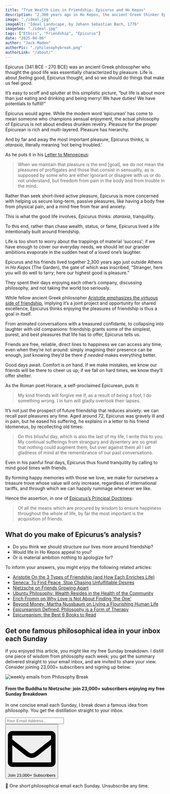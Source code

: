 ```yaml
---
title: "True Wealth Lies in Friendship: Epicurus and Ho Kepos"
description: "2,300 years ago in Ho Kepos, the ancient Greek thinker Epicurus and his friends renounced the trappings of ‘ambition’ to spend their days enjoying one another’s company and discussing philosophy…"
image: "./ideal.jpg"
imageAlt: "Ideal Landscape, by Johann Sebastian Bach, 1776"
imageSeo: "./ideal.jpg"
tags: ["Ethics", "Friendship", "Epicurus"]
date: "2025-04-06"
author: "Jack Maden"
authorPic: "./philosophybreak.png"
authorLink: "/about/"
---
```


<span class="big-letter">E</span>picurus (341 BCE - 270 BCE) was an ancient Greek philosopher who thought the good life was essentially characterized by pleasure. Life is about _feeling_ good, Epicurus thought, and so we should do things that make us feel good.

It’s easy to scoff and splutter at this simplistic picture, “but life is about more than just eating and drinking and being merry! We have duties! We have potentials to fulfill!”

Epicurus would agree. While the modern word ‘epicurean’ has come to mean someone who champions sensual enjoyment, the actual philosophy of Epicurus is not about endless drunken revelry. Pleasure for the proper Epicurean is rich and multi-layered. Pleasure has hierarchy.

And by far and away the most important pleasure, Epicurus thinks, is _ataraxia_, literally meaning ‘not being troubled.’

As he puts it in his <a target="_blank" rel="noopener noreferrer sponsored" href="https://amzn.to/3WDWZZS">Letter to Menoeceus</a>:

>When we maintain that pleasure is the end \[goal], we do not mean the pleasures of profligates and those that consist in sensuality, as is supposed by some who are either ignorant or disagree with us or do not understand, but freedom from pain in the body and from trouble in the mind.

Rather than seek short-lived active pleasure, Epicurus is more concerned with helping us secure long-term, passive pleasures, like having a body free from physical pain, and a mind free from fear and anxiety.

This is what the good life involves, Epicurus thinks: _ataraxia_, tranquility.

To this end, rather than chase wealth, status, or fame, Epicurus lived a life intentionally built around friendship.

Life is too short to worry about the trappings of material ‘success’; if we have enough to cover our everyday needs, we should let our grander ambitions evaporate in the sudden heat of a loved one’s laughter.

Epicurus and his friends lived together 2,300 years ago just outside Athens in _Ho Kepos_ (The Garden), the gate of which was inscribed, “Stranger, here you will do well to tarry; here our highest good is pleasure.”

They spent their days enjoying each other’s company, discussing philosophy, and not taking the world too seriously.

While fellow ancient Greek philosopher [Aristotle emphasizes the virtuous side of friendship](/articles/aristotle-on-the-3-types-of-friendship-and-how-they-enrich-life/), implying it’s a joint project and opportunity for shared excellence, Epicurus thinks enjoying the pleasures of friendship is thus a goal in itself.

From animated conversations with a treasured confidante, to collapsing into laughter with old companions: friendship grants some of the simplest, purest, and best pleasures that life has to offer, Epicurus tells us. 

Friends are free, reliable, direct lines to happiness we can access any time, even when they’re not around: simply imagining their presence can be enough, just knowing they’d be there _if needed_ makes everything better.

Good days await. Comfort is on hand. If we make mistakes, we know our friends will be there to cheer us up; if we fall on hard times, we know they’ll offer shelter.

As the Roman poet Horace, a self-proclaimed Epicurean, puts it:

>My kind friends will forgive me if, as a result of being a fool, I do something wrong. I in turn will gladly overlook their lapses.

It’s not just the prospect of future friendship that reduces anxiety: we can recall past pleasures any time. Aged around 72, Epicurus was gravely ill and in pain, but he eased his suffering, he explains in a letter to his friend Idomeneus, by recollecting old times: 

>On this blissful day, which is also the last of my life, I write this to you. My continual sufferings from strangury and dysentery are so great that nothing could augment them; but over against them all I set gladness of mind at the remembrance of our past conversations.

Even in his painful final days, Epicurus thus found tranquility by calling to mind good times with friends.

By forming happy memories with those we love, we make for ourselves a treasure trove whose value will only increase, regardless of international tariffs, and through which we can happily rummage whenever we like.

Hence the assertion, in one of [Epicurus’s Principal Doctrines](/articles/epicurus-principal-doctrines-40-aphorisms-for-living-well/): 

>Of all the means which are procured by wisdom to ensure happiness throughout the whole of life, by far the most important is the acquisition of friends.

## What do you make of Epicurus’s analysis?

- Do you think we should structure our lives more around friendship?
- Would life in Ho Kepos appeal to you?
- Or is material ambition nothing to apologize for?

To inform your answers, you might enjoy the following related articles:

- [Aristotle On the 3 Types of Friendship (and How Each Enriches Life)](/articles/aristotle-on-the-3-types-of-friendship-and-how-they-enrich-life/)
- [Seneca: To Find Peace, Stop Chasing Unfulfillable Desires](/articles/seneca-to-find-peace-stop-chasing-unfulfillable-desires/)
- [Nietzsche on Friends Growing Apart](/articles/nietzsche-on-friends-growing-apart/)
- [Ubuntu Philosophy: Wealth Resides in the Health of the Community](/articles/ubuntu-philosophy-wealth-resides-in-the-health-of-the-community/)
- [Erich Fromm on Why Love is Not About Finding ‘the One’](/articles/erich-fromm-on-why-love-is-not-about-finding-the-one/)
- [Beyond Money: Martha Nussbaum on Living a Flourishing Human Life](/articles/beyond-money-martha-nussbaum-on-living-a-flourishing-human-life/)
- [Epicureanism Defined: Philosophy is a Form of Therapy](/articles/epicureanism-defined-philosophy-is-a-form-of-therapy/)
- [Epicureanism: the Best 6 Books to Read](/reading-lists/epicureanism/)

## Get one famous philosophical idea in your inbox each Sunday

<span class="big-letter">I</span>f you enjoyed this article, you might like my free Sunday breakdown. I distill one piece of wisdom from philosophy each week; you get the summary delivered straight to your email inbox, and are invited to share your view. Consider joining 23,000+ subscribers and signing up below:

<!--big subscribe-->
<div class="course-promo darkradial-background subscribe text-center">
    <img src="/static/6313d50bc32799a6c869239128784c7b/e7f7a/weekly-break.webp" alt="weekly emails from Philosophy Break">
    <h4>From the Buddha to Nietzsche: join 23,000+ subscribers enjoying my free Sunday Breakdown</h4>
    <p class="small-grey-font no-mar-bottom">In one concise email each Sunday, I break down a famous idea from philosophy. You get the distillation straight to your inbox.</p>
    <div class="small-pad-top">
        <form action="https://app.convertkit.com/forms/5812400/subscriptions" method="post" data-sv-form="5812400" data-uid="be0e52d3c0" data-format="inline" data-version="6" data-options="{&quot;settings&quot;:{&quot;after_subscribe&quot;:{&quot;action&quot;:&quot;message&quot;,&quot;success_message&quot;:&quot;Thank you, philosopher! Your welcome email will land in your inbox shortly.&quot;,&quot;redirect_url&quot;:&quot;/thank-you/&quot;},&quot;analytics&quot;:{&quot;google&quot;:null,&quot;fathom&quot;:null,&quot;facebook&quot;:null,&quot;segment&quot;:null,&quot;pinterest&quot;:null,&quot;sparkloop&quot;:null,&quot;googletagmanager&quot;:null},&quot;modal&quot;:{&quot;trigger&quot;:&quot;timer&quot;,&quot;scroll_percentage&quot;:null,&quot;timer&quot;:5,&quot;devices&quot;:&quot;all&quot;,&quot;show_once_every&quot;:15},&quot;powered_by&quot;:{&quot;show&quot;:false,&quot;url&quot;:&quot;https://convertkit.com/features/forms?utm_campaign=poweredby&amp;utm_content=form&amp;utm_medium=referral&amp;utm_source=dynamic&quot;},&quot;recaptcha&quot;:{&quot;enabled&quot;:false},&quot;return_visitor&quot;:{&quot;action&quot;:&quot;show&quot;,&quot;custom_content&quot;:&quot;&quot;},&quot;slide_in&quot;:{&quot;display_in&quot;:&quot;bottom_right&quot;,&quot;trigger&quot;:&quot;timer&quot;,&quot;scroll_percentage&quot;:null,&quot;timer&quot;:5,&quot;devices&quot;:&quot;all&quot;,&quot;show_once_every&quot;:15},&quot;sticky_bar&quot;:{&quot;display_in&quot;:&quot;top&quot;,&quot;trigger&quot;:&quot;timer&quot;,&quot;scroll_percentage&quot;:null,&quot;timer&quot;:5,&quot;devices&quot;:&quot;all&quot;,&quot;show_once_every&quot;:15}},&quot;version&quot;:&quot;6&quot;}" min-width="400 500 600 700 800">
        <div data-style="clean"><ul data-element="errors" data-group="alert"></ul><div data-element="fields" data-stacked="false">
            <div>
                <input name="email_address" aria-label="Your Email Address..." placeholder="Your Email Address..." required type="email" />
            </div>
            <button class="button primary" type="submit" data-element="submit"><div><div></div><div></div><div></div></div><span><svg xmlns="http://www.w3.org/2000/svg" viewBox="0 0 512 512"><path d="M464 64H48C21.49 64 0 85.49 0 112v288c0 26.51 21.49 48 48 48h416c26.51 0 48-21.49 48-48V112c0-26.51-21.49-48-48-48zm0 48v40.805c-22.422 18.259-58.168 46.651-134.587 106.49-16.841 13.247-50.201 45.072-73.413 44.701-23.208.375-56.579-31.459-73.413-44.701C106.18 199.465 70.425 171.067 48 152.805V112h416zM48 400V214.398c22.914 18.251 55.409 43.862 104.938 82.646 21.857 17.205 60.134 55.186 103.062 54.955 42.717.231 80.509-37.199 103.053-54.947 49.528-38.783 82.032-64.401 104.947-82.653V400H48z"/></svg>Join 23,000+ Subscribers</span></button>
            </div>
            </div>
        </form>
        <p class="tiny-mar-top no-mar-bottom review-font">💭 One short philosophical email each Sunday. Unsubscribe any time.</p>
    </div>
</div>
</div>